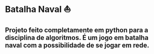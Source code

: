 # Batalha Naval ⛵

## Projeto feito completamente em python para a disciplina de algoritmos. É um jogo em batalha naval com a possibilidade de se jogar em rede.
